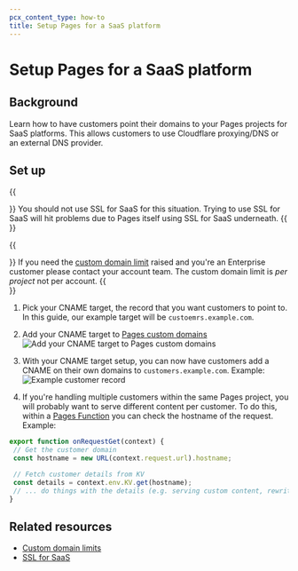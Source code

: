 ```yaml
---
pcx_content_type: how-to
title: Setup Pages for a SaaS platform
---
```


# Setup Pages for a SaaS platform

## Background

Learn how to have customers point their domains to your Pages projects for SaaS platforms. This allows customers to use Cloudflare proxying/DNS or an external DNS provider.

## Set up

{{<Aside type="note" header="SSL for SaaS">}}
  You should not use SSL for SaaS for this situation. Trying to use SSL for SaaS will hit problems due to Pages itself using SSL for SaaS underneath.
{{</Aside>}}

{{<Aside type="note" header="Domain limit">}}
  If you need the [custom domain limit](/pages/platform/limits/#custom-domains) raised and you're an Enterprise customer please contact your account team.
  The custom domain limit is _per project_ not per account.
{{</Aside>}}

1. Pick your CNAME target, the record that you want customers to point to. In this guide, our example target will be `custoemrs.example.com`.
2. Add your CNAME target to [Pages custom domains](/pages/configuration/custom-domains/)
  ![Add your CNAME target to Pages custom domains](/images/pages/how-to/setup-pages-saas/saas-domain.png)

1. With your CNAME target setup, you can now have customers add a CNAME on their own domains to `customers.example.com`. Example:
  ![Example customer record](/images/pages/how-to/setup-pages-saas/customer-cname.png)

1. If you're handling multiple customers within the same Pages project, you will probably want to serve different content per customer. To do this, within a [Pages Function](/pages/functions/) you can check the hostname of the request. Example:
```js
export function onRequestGet(context) {
 // Get the customer domain
 const hostname = new URL(context.request.url).hostname;

 // Fetch customer details from KV
 const details = context.env.KV.get(hostname);
 // ... do things with the details (e.g. serving custom content, rewriting HTML, etc.)
}
```

## Related resources

- [Custom domain limits](/pages/platform/limits/#custom-domains)
- [SSL for SaaS](/cloudflare-for-platforms/cloudflare-for-saas)
